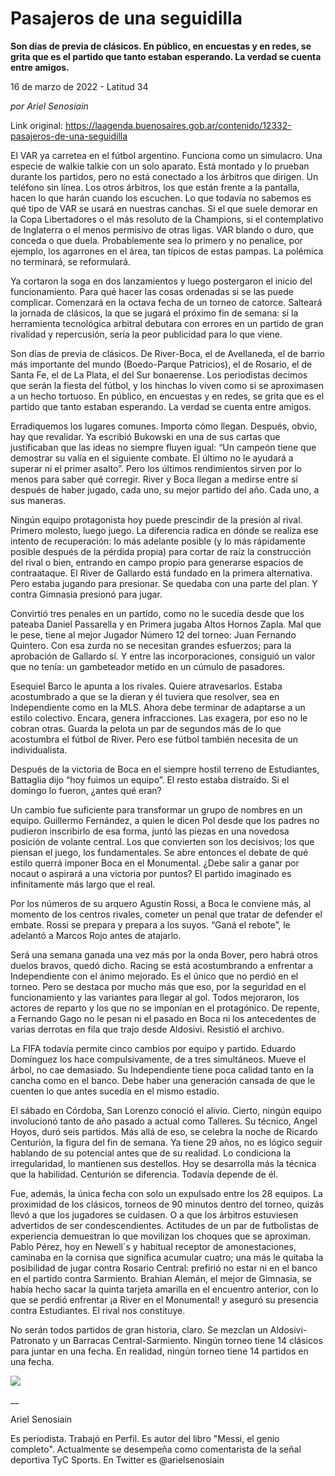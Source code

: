 # Pasajeros de una seguidilla

**Son días de previa de clásicos. En público, en encuestas y en redes, se grita que es el partido que tanto estaban esperando. La verdad se cuenta entre amigos.**

16 de marzo de 2022 - Latitud 34

_por Ariel Senosiain_

Link original: https://laagenda.buenosaires.gob.ar/contenido/12332-pasajeros-de-una-seguidilla



El VAR ya carretea en el fútbol argentino. Funciona como un simulacro. Una especie de walkie talkie con un solo aparato. Está montado y lo prueban durante los partidos, pero no está conectado a los árbitros que dirigen. Un teléfono sin línea. Los otros árbitros, los que están frente a la pantalla, hacen lo que harán cuando los escuchen. Lo que todavía no sabemos es qué tipo de VAR se usará en nuestras canchas. Si el que suele demorar en la Copa Libertadores o el más resoluto de la Champions, si el contemplativo de Inglaterra o el menos permisivo de otras ligas. VAR blando o duro, que conceda o que duela. Probablemente sea lo primero y no penalice, por ejemplo, los agarrones en el área, tan típicos de estas pampas. La polémica no terminará, se reformulará.




Ya cortaron la soga en dos lanzamientos y luego postergaron el inicio del funcionamiento. Para qué hacer las cosas ordenadas si se las puede complicar. Comenzará en la octava fecha de un torneo de catorce. Salteará la jornada de clásicos, la que se jugará el próximo fin de semana: si la herramienta tecnológica arbitral debutara con errores en un partido de gran rivalidad y repercusión, sería la peor publicidad para lo que viene.




Son días de previa de clásicos. De River-Boca, el de Avellaneda, el de barrio más importante del mundo (Boedo-Parque Patricios), el de Rosario, el de Santa Fe, el de La Plata, el del Sur bonaerense. Los periodistas decimos que serán la fiesta del fútbol, y los hinchas lo viven como si se aproximasen a un hecho tortuoso. En público, en encuestas y en redes, se grita que es el partido que tanto estaban esperando. La verdad se cuenta entre amigos.




Erradiquemos los lugares comunes. Importa cómo llegan. Después, obvio, hay que revalidar. Ya escribió Bukowski en una de sus cartas que justificaban que las ideas no siempre fluyen igual: “Un campeón tiene que demostrar su valía en el siguiente combate. El último no le ayudará a superar ni el primer asalto”. Pero los últimos rendimientos sirven por lo menos para saber qué corregir. River y Boca llegan a medirse entre sí después de haber jugado, cada uno, su mejor partido del año. Cada uno, a sus maneras.




Ningún equipo protagonista hoy puede prescindir de la presión al rival. Primero molesto, luego juego. La diferencia radica en dónde se realiza ese intento de recuperación: lo más adelante posible (y lo más rápidamente posible después de la pérdida propia) para cortar de raíz la construcción del rival o bien, entrando en campo propio para generarse espacios de contraataque. El River de Gallardo está fundado en la primera alternativa. Pero estaba jugando para presionar. Se quedaba con una parte del plan. Y contra Gimnasia presionó para jugar.




Convirtió tres penales en un partido, como no le sucedía desde que los pateaba Daniel Passarella y en Primera jugaba Altos Hornos Zapla. Mal que le pese, tiene al mejor Jugador Número 12 del torneo: Juan Fernando Quintero. Con esa zurda no se necesitan grandes esfuerzos; para la aprobación de Gallardo sí. Y entre las incorporaciones, consiguió un valor que no tenía: un gambeteador metido en un cúmulo de pasadores.




Esequiel Barco le apunta a los rivales. Quiere atravesarlos. Estaba acostumbrado a que se la dieran y él tuviera que resolver, sea en Independiente como en la MLS. Ahora debe terminar de adaptarse a un estilo colectivo. Encara, genera infracciones. Las exagera, por eso no le cobran otras. Guarda la pelota un par de segundos más de lo que acostumbra el fútbol de River. Pero ese fútbol también necesita de un individualista.




Después de la victoria de Boca en el siempre hostil terreno de Estudiantes, Battaglia dijo “hoy fuimos un equipo”. El resto estaba distraído. Si el domingo lo fueron, ¿antes qué eran?




Un cambio fue suficiente para transformar un grupo de nombres en un equipo. Guillermo Fernández, a quien le dicen Pol desde que los padres no pudieron inscribirlo de esa forma, juntó las piezas en una novedosa posición de volante central. Los que convierten son los decisivos; los que piensan el juego, los fundamentales. Se abre entonces el debate de qué estilo querrá imponer Boca en el Monumental. ¿Debe salir a ganar por nocaut o aspirará a una victoria por puntos? El partido imaginado es infinitamente más largo que el real.




Por los números de su arquero Agustín Rossi, a Boca le conviene más, al momento de los centros rivales, cometer un penal que tratar de defender el embate. Rossi se prepara y prepara a los suyos. “Ganá el rebote”, le adelantó a Marcos Rojo antes de atajarlo.




Será una semana ganada una vez más por la onda Bover, pero habrá otros duelos bravos, quedó dicho. Racing se está acostumbrando a enfrentar a Independiente con el ánimo mejorado. Es el único que no perdió en el torneo. Pero se destaca por mucho más que eso, por la seguridad en el funcionamiento y las variantes para llegar al gol. Todos mejoraron, los actores de reparto y los que no se imponían en el protagónico. De repente, a Fernando Gago no le pesan ni el pasado en Boca ni los antecedentes de varias derrotas en fila que trajo desde Aldosivi. Resistió el archivo.




La FIFA todavía permite cinco cambios por equipo y partido. Eduardo Domínguez los hace compulsivamente, de a tres simultáneos. Mueve el árbol, no cae demasiado. Su Independiente tiene poca calidad tanto en la cancha como en el banco. Debe haber una generación cansada de que le cuenten lo que antes sucedía en el mismo estadio.




El sábado en Córdoba, San Lorenzo conoció el alivio. Cierto, ningún equipo involucionó tanto de año pasado a actual como Talleres. Su técnico, Angel Hoyos, duró seis partidos. Más allá de eso, se celebra la noche de Ricardo Centurión, la figura del fin de semana. Ya tiene 29 años, no es lógico seguir hablando de su potencial antes que de su realidad. Lo condiciona la irregularidad, lo mantienen sus destellos. Hoy se desarrolla más la técnica que la habilidad. Centurión se diferencia. Todavía depende de él.




Fue, además, la única fecha con solo un expulsado entre los 28 equipos. La proximidad de los clásicos, torneos de 90 minutos dentro del torneo, quizás llevó a que los jugadores se cuidasen. O a que los árbitros estuviesen advertidos de ser condescendientes. Actitudes de un par de futbolistas de experiencia demuestran lo que movilizan los choques que se aproximan. Pablo Pérez, hoy en Newell´s y habitual receptor de amonestaciones, caminaba en la cornisa que significa acumular cuatro; una más le quitaba la posibilidad de jugar contra Rosario Central: prefirió no estar ni en el banco en el partido contra Sarmiento. Brahian Alemán, el mejor de Gimnasia, se había hecho sacar la quinta tarjeta amarilla en el encuentro anterior, con lo que se perdió enfrentar ¡a River en el Monumental! y aseguró su presencia contra Estudiantes. El rival nos constituye.




No serán todos partidos de gran historia, claro. Se mezclan un Aldosivi-Patronato y un Barracas Central-Sarmiento. Ningún torneo tiene 14 clásicos para juntar en una fecha. En realidad, ningún torneo tiene 14 partidos en una fecha.




[![](https://img.youtube.com/vi/LWEKlFmw55w/0.jpg)](https://www.youtube.com/watch?v=LWEKlFmw55w)




\_\_




Ariel Senosiain




Es periodista. Trabajó en Perfil. Es autor del libro "Messi, el genio completo". Actualmente se desempeña como comentarista de la señal deportiva TyC Sports. En Twitter es @arielsenosiain



